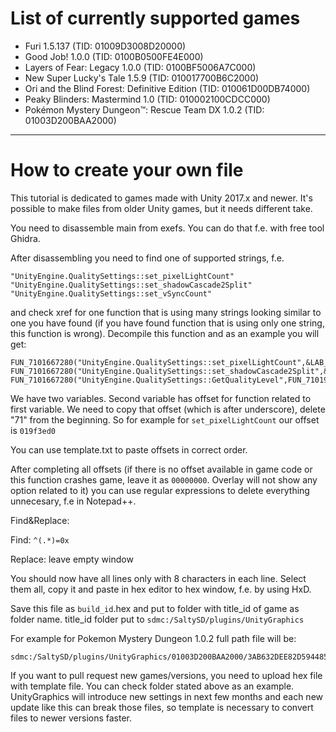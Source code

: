# List of currently supported games

- Furi 1.5.137 (TID: 01009D3008D20000)
- Good Job! 1.0.0 (TID: 0100B0500FE4E000)
- Layers of Fear: Legacy 1.0.0 (TID: 0100BF5006A7C000)
- New Super Lucky's Tale 1.5.9 (TID: 010017700B6C2000)
- Ori and the Blind Forest: Definitive Edition (TID: 010061D00DB74000)
- Peaky Blinders: Mastermind 1.0 (TID: 010002100CDCC000)
- Pokémon Mystery Dungeon™: Rescue Team DX 1.0.2 (TID: 01003D200BAA2000)

---

# How to create your own file

This tutorial is dedicated to games made with Unity 2017.x and newer. It's possible to make files from older Unity games, but it needs different take.

You need to disassemble main from exefs. You can do that f.e. with free tool Ghidra.

After disassembling you need to find one of supported strings, f.e.

```
"UnityEngine.QualitySettings::set_pixelLightCount"
"UnityEngine.QualitySettings::set_shadowCascade2Split"
"UnityEngine.QualitySettings::set_vSyncCount"
```

and check xref for one function that is using many strings looking similar to one you have found (if you have found function that is using only one string, this function is wrong). Decompile this function and as an example you will get:
```
FUN_7101667280("UnityEngine.QualitySettings::set_pixelLightCount",&LAB_71019f3ed0);
FUN_7101667280("UnityEngine.QualitySettings::set_shadowCascade2Split",&LAB_71019f41d0);
FUN_7101667280("UnityEngine.QualitySettings::GetQualityLevel",FUN_71019f4ac0);
```

We have two variables. Second variable has offset for function related to first variable. We need to copy that offset (which is after underscore), delete "71" from the beginning. So for example for `set_pixelLightCount` our offset is `019f3ed0`

You can use template.txt to paste offsets in correct order.

After completing all offsets (if there is no offset available in game code or this function crashes game, leave it as `00000000`. Overlay will not show any option related to it) you can use regular expressions to delete everything unnecesary, f.e in Notepad++. 

Find&Replace:

Find: `^(.*)=0x`

Replace: leave empty window

You should now have all lines only with 8 characters in each line. 
Select them all, copy it and paste in hex editor to hex window, f.e. by using HxD.

Save this file as `build_id`.hex and put to folder with title_id of game as folder name. title_id folder put to `sdmc:/SaltySD/plugins/UnityGraphics`

For example for Pokemon Mystery Dungeon 1.0.2 full path file will be:
```
sdmc:/SaltySD/plugins/UnityGraphics/01003D200BAA2000/3AB632DEE82D59448599B2291F30994A00000000000000000000000000000000.hex
```

If you want to pull request new games/versions, you need to upload hex file with template file. You can check folder stated above as an example.
UnityGraphics will introduce new settings in next few months and each new update like this can break those files, so template is necessary to convert files to newer versions faster.
